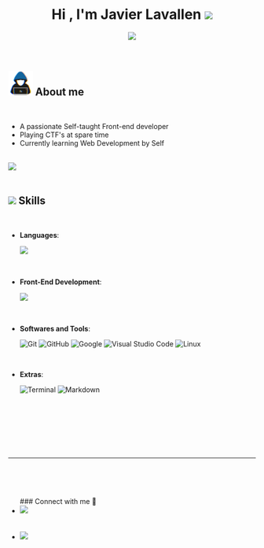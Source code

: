 
<h1 align="center"><b>Hi , I'm Javier Lavallen </b><img src="https://media.giphy.com/media/hvRJCLFzcasrR4ia7z/giphy.gif" width="35"></h1>
<!--  -->
<p align="center">
  <img src="https://readme-typing-svg.herokuapp.com?font=Time+New+Roman&color=cyan&size=25&center=true&vCenter=true&width=600&height=100&lines=Javier+Lavallen+Full+Stack+Developer;">
</p>

<br>
	
## <picture><img src = "https://github.com/0xAbdulKhalid/0xAbdulKhalid/raw/main/assets/mdImages/about_me.gif" width = 50px></picture> **About me**

<br>

- A passionate Self-taught Front-end developer
- Playing CTF's at spare time
- Currently learning Web Development by Self
<br><br>

<img src="https://user-images.githubusercontent.com/73097560/115834477-dbab4500-a447-11eb-908a-139a6edaec5c.gif"><br><br>

## <img src="https://media2.giphy.com/media/QssGEmpkyEOhBCb7e1/giphy.gif?cid=ecf05e47a0n3gi1bfqntqmob8g9aid1oyj2wr3ds3mg700bl&rid=giphy.gif" width ="25"><b> Skills</b>
<br>

<p align="center">

- **Languages**:
    
    <img src="https://img.shields.io/badge/.NET-5C2D91?style=for-the-badge&logo=.net&logoColor=white" />

<br>   
    
- **Front-End Development**:

    <img src="https://img.shields.io/badge/React-20232A?style=for-the-badge&logo=react&logoColor=61DAFB" /> 
<br>
    
- **Softwares and Tools**:

    ![Git](https://img.shields.io/badge/git-%23F05033.svg?style=for-the-badge&logo=git&logoColor=white)
    ![GitHub](https://img.shields.io/badge/github-%23121011.svg?style=for-the-badge&logo=github&logoColor=white)
    ![Google](https://img.shields.io/badge/google-%234285F4.svg?style=for-the-badge&logo=google&logoColor=white)
    ![Visual Studio Code](https://img.shields.io/badge/Visual%20Studio%20Code-0078d7.svg?style=for-the-badge&logo=visual-studio-code&logoColor=white)
    ![Linux](https://img.shields.io/badge/Linux-FCC624?style=for-the-badge&logo=linux&logoColor=black) 

<br>

- **Extras**:

    ![Terminal](https://img.shields.io/badge/Terminal-%23054020?style=for-the-badge&logo=gnu-bash&logoColor=white)
    ![Markdown](https://img.shields.io/badge/markdown-%23000000.svg?style=for-the-badge&logo=markdown&logoColor=white)   


</p>

<br>
<br>

<br>

<br>
<br>
<br>

-----

<br>
<br>

<br>
<div align='left'>

<ul>
### Connect with me 📲
<li>
<a href="malito:javierlavallen02@gmail.com">
  <img src="https://img.shields.io/badge/email-D14836?style=for-the-badge&logo=email&logoColor=white"> 
</a>
</li>

<br>

<br>

<li>
<a href="https://www.linkedin.com/in/javier-lavallen-807365263/">
  <img src="https://img.shields.io/badge/LinkedIn-0077B5?style=for-the-badge&logo=linkedin&logoColor=white">
</a>
</li>
	
</ul>
</div>

<div align='center'>

</div>
<br>
<br>
<br>
<br>

<br>

